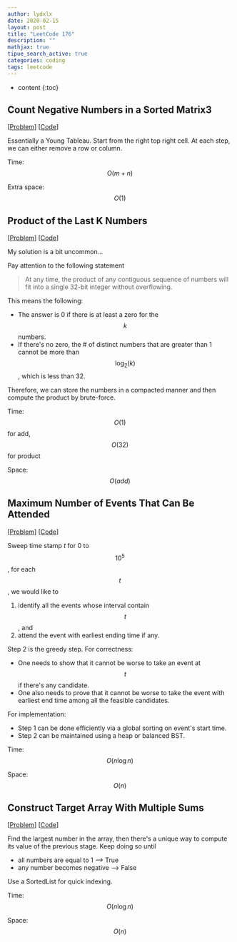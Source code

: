 ```yaml
---
author: lydxlx
date: 2020-02-15
layout: post
title: "LeetCode 176"
description: ""
mathjax: true
tipue_search_active: true
categories: coding
tags: leetcode
---
```


* content
{:toc}

## Count Negative Numbers in a Sorted Matrix3
[[Problem](https://leetcode.com/problems/count-negative-numbers-in-a-sorted-matrix/)]
[[Code](https://github.com/lydxlx1/LeetCode/blob/master/src/Count-Negative-Numbers-in-a-Sorted-Matrix.py)]

Essentially a Young Tableau. 
Start from the right top right cell. At each step, we can either remove a row or column.

Time: $$O(m + n)$$

Extra space: $$O(1)$$

## Product of the Last K Numbers
[[Problem](https://leetcode.com/problems/product-of-the-last-k-numbers/)]
[[Code](https://github.com/lydxlx1/LeetCode/blob/master/src/Product-of-the-Last-K-Numbers.py)]

My solution is a bit uncommon...

Pay attention to the following statement

> At any time, the product of any contiguous sequence of numbers will fit into a single 32-bit integer without overflowing.

This means the following:
- The answer is 0 if there is at least a zero for the $$k$$ numbers.
- If there's no zero, the \# of distinct numbers that are greater than 1 cannot be more than $$\log_2(k)$$, which is less than 32.

Therefore, we can store the numbers in a compacted manner and then compute the product by brute-force.

Time: $$O(1)$$ for add, $$O(32)$$ for product

Space: $$O(add)$$

## Maximum Number of Events That Can Be Attended
[[Problem](https://leetcode.com/problems/maximum-number-of-events-that-can-be-attended/)]
[[Code](https://github.com/lydxlx1/LeetCode/blob/master/src/maximum-number-of-events-that-can-be-attended.py)]

Sweep time stamp $t$ for 0 to $$10^5$$, for each $$t$$, we would like to
1. identify all the events whose interval contain $$t$$, and 
2. attend the event with earliest ending time if any.

Step 2 is the greedy step. For correctness:
- One needs to show that it cannot be worse to take an event at $$t$$ if there's any candidate.
- One also needs to prove that it cannot be worse to take the event with earliest end time among all the feasible candidates.

For implementation:
- Step 1 can be done efficiently via a global sorting on event's start time.
- Step 2 can be maintained using a heap or balanced BST.

Time: $$O(n \log n)$$

Space: $$O(n)$$

## Construct Target Array With Multiple Sums
[[Problem](https://leetcode.com/problems/construct-target-array-with-multiple-sums/)]
[[Code](https://github.com/lydxlx1/LeetCode/blob/master/src/construct-target-array-with-multiple-sums.py)]

Find the largest number in the array, then there's a unique way to compute its value of the previous stage.
Keep doing so until
- all numbers are equal to 1 --> True
- any number becomes negative --> False

Use a SortedList for quick indexing.

Time: $$O(n \log n)$$

Space: $$O(n)$$
